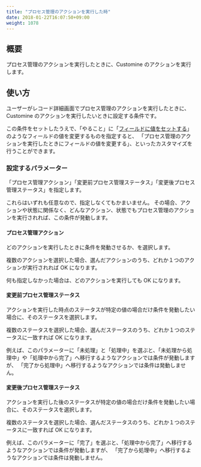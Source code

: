 ```yaml
---
title: "プロセス管理のアクションを実行した時"
date: 2018-01-22T16:07:50+09:00
weight: 1078
---
```


## 概要

プロセス管理のアクションを実行したときに、Customine のアクションを実行します。

## 使い方

ユーザーがレコード詳細画面でプロセス管理のアクションを実行したときに、Customine のアクションを実行したいときに設定する条件です。

この条件をセットしたうえで、「やること」に「[フィールドに値をセットする](../../../actions/field/set_field_value/)」のようなフィールドの値を変更するものを指定すると、
「プロセス管理のアクションを実行したときにフィールドの値を変更する」、といったカスタマイズを行うことができます。

### 設定するパラメーター

「プロセス管理アクション」「変更前プロセス管理ステータス」「変更後プロセス管理ステータス」を指定します。

これらはいずれも任意なので、指定しなくてもかまいません。
その場合、アクションや状態に関係なく、どんなアクション、状態でもプロセス管理のアクションを実行されれば、この条件が発動します。


#### プロセス管理アクション

どのアクションを実行したときに条件を発動させるか、を選択します。

複数のアクションを選択した場合、選んだアクションのうち、どれか１つのアクションが実行されれば OK になります。

何も指定しなかった場合は、どのアクションを実行しても OK になります。


#### 変更前プロセス管理ステータス

アクションを実行した時点のステータスが特定の値の場合だけ条件を発動したい場合に、そのステータスを選択します。

複数のステータスを選択した場合、選んだステータスのうち、どれか１つのステータスに一致すれば OK になります。

例えば、このパラメーターに「未処理」と「処理中」を選ぶと、「未処理から処理中」や「処理中から完了」へ移行するようなアクションでは条件が発動しますが、
「完了から処理中」へ移行するようなアクションでは条件は発動しません。

#### 変更後プロセス管理ステータス

アクションを実行した後のステータスが特定の値の場合だけ条件を発動したい場合に、そのステータスを選択します。

複数のステータスを選択した場合、選んだステータスのうち、どれか１つのステータスに一致すれば OK になります。

例えば、このパラメーターに「完了」を選ぶと、「処理中から完了」へ移行するようなアクションでは条件が発動しますが、
「完了から処理中」へ移行するようなアクションでは条件は発動しません。
